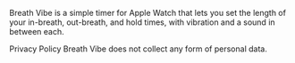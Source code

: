 Breath Vibe is a simple timer for Apple Watch that lets you set the length of your in-breath, out-breath, and hold times, with vibration and a sound in between each.

Privacy Policy
Breath Vibe does not collect any form of personal data.
